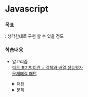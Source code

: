 # Javascript

### 목표
: 생각한대로 구현 할 수 있을 정도  

### 학습내용
- 알고리즘    
  [빅오 표기법이란 + 객체와 배열 성능평가](./md/bigO.md)    
  [문제해결 패턴](./md/problemSolvingPattern.md)    
  <details>
  <summary>패턴</summary>

  [알고리즘 패턴 : 빈도수 세기 패턴 - Anagrams](./md/pattern/frequencyCounter.md)    
  [알고리즘 패턴 : 다중 포인터 패턴 - countUniqueValues](./md/pattern/multiplePointer.md)    
  [알고리즘 패턴 : 슬라이딩 윈도우 - maxSum](./md/pattern/slidingWindow.md)    
  [알고리즘 패턴 : 분할과 정복 - binarySearch](./md/pattern/divideAndConquer.md)    
  </details>

  <details>
  <summary>문제</summary>

  [알고리즘 문제 : sameFrequency](./md/problem/sameFrequency.md)    
  [알고리즘 문제 : areThereDuplicates](./md/problem/areThereDuplicates.md)    
  [알고리즘 문제 : averagePair](./md/problem/averagePair.md)    
  [알고리즘 문제 : isSubsequence](./md/problem/isSubsequence.md)    
  [알고리즘 문제 : maxSubarraySum](./md/problem/maxSubarraySum.md)    
  [알고리즘 문제 : minSubArrayLen](./md/problem/minSubArrayLen.md)    
  [알고리즘 문제 : findLongestSubstring](./md/problem/findLongestSubstring.md)    
  [알고리즘 문제 : recursion](./md/problem/recursion.md)    
  </details>

<!-- ## 블로그
[[JS] 공공데이터포털 오픈 API를 XMLhttp, Fetch, Axios 방법으로 호출하기](https://inseong1204.tistory.com/110) -->